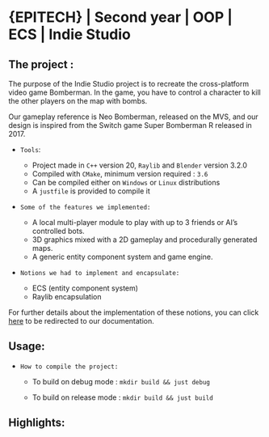 # {EPITECH} | Second year | OOP | ECS | Indie Studio

## The project :

[](ReadMe/trailer.mp4)

The purpose of the Indie Studio project is to recreate the cross-platform video game Bomberman. In the game, you have to control a character to kill the other players on the map with bombs.

Our gameplay reference is Neo Bomberman, released on the MVS, and our design is inspired from the Switch game Super Bomberman R released in 2017.

- `Tools`:
    * Project made in `C++` version 20, `Raylib` and `Blender` version 3.2.0
    * Compiled with `CMake`, minimum version required : `3.6`
    * Can be compiled either on `Windows` or `Linux` distributions
    * A `justfile` is provided to compile it

- `Some of the features we implemented:`
    * A local multi-player module to play with up to 3 friends or AI’s controlled bots.
    * 3D graphics mixed with a 2D gameplay and procedurally generated maps.
    * A generic entity component system and game engine.

- `Notions we had to implement and encapsulate:`
    * ECS (entity component system)
    * Raylib encapsulation

For further details about the implementation of these notions, you can click [here](./documentation) to be redirected to our documentation.

## Usage:

- `How to compile the project:`
    * To build on debug mode : `mkdir build && just debug`<brk>

    * To build on release mode : `mkdir build && just build`


## Highlights:
